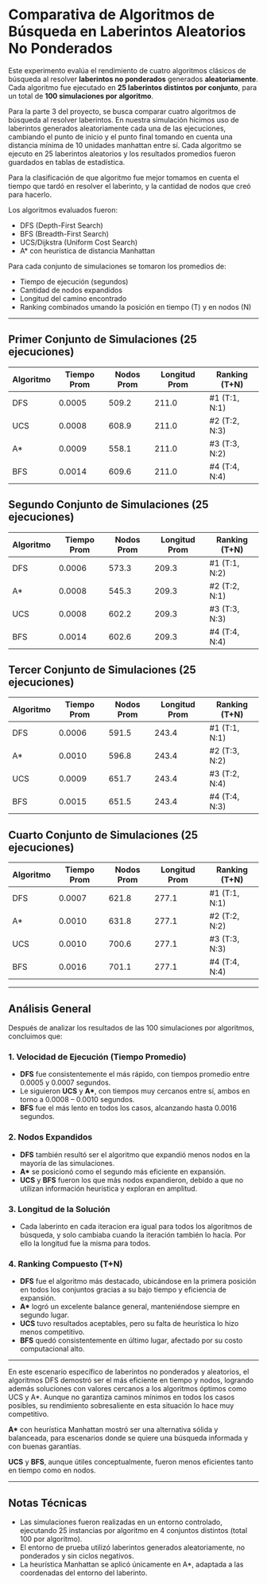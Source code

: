 # Comparativa de Algoritmos de Búsqueda en Laberintos Aleatorios No Ponderados

Este experimento evalúa el rendimiento de cuatro algoritmos clásicos de búsqueda al resolver **laberintos no ponderados** generados **aleatoriamente**. Cada algoritmo fue ejecutado en **25 laberintos distintos por conjunto**, para un total de **100 simulaciones por algoritmo**.

Para la parte 3 del proyecto, se busca comparar cuatro algoritmos de búsqueda al resolver laberintos. En nuestra simulación hicimos uso de laberintos generados aleatoriamente cada una de las ejecuciones, cambiando el punto de inicio y el punto final tomando en cuenta una distancia mínima de 10 unidades manhattan entre sí. Cada algoritmo se ejecuto en 25 laberintos aleatorios y los resultados promedios fueron guardados en tablas de estadística. 

Para la clasificación de que algoritmo fue mejor tomamos en cuenta el tiempo que tardó en resolver el laberinto, y la cantidad de nodos que creó para hacerlo. 

Los algoritmos evaluados fueron:

- DFS (Depth-First Search)
- BFS (Breadth-First Search)
- UCS/Dijkstra (Uniform Cost Search)
- A* con heurística de distancia Manhattan

Para cada conjunto de simulaciones se tomaron los promedios de:
- Tiempo de ejecución (segundos)
- Cantidad de nodos expandidos
- Longitud del camino encontrado
- Ranking combinados umando la posición en tiempo (T) y en nodos (N)

---

## Primer Conjunto de Simulaciones (25 ejecuciones)

| Algoritmo | Tiempo Prom | Nodos Prom | Longitud Prom | Ranking (T+N) |
|-----------|-------------|------------|----------------|---------------|
| DFS       | 0.0005      | 509.2      | 211.0          | #1 (T:1, N:1) |
| UCS       | 0.0008      | 608.9      | 211.0          | #2 (T:2, N:3) |
| A*        | 0.0009      | 558.1      | 211.0          | #3 (T:3, N:2) |
| BFS       | 0.0014      | 609.6      | 211.0          | #4 (T:4, N:4) |

## Segundo Conjunto de Simulaciones (25 ejecuciones)

| Algoritmo | Tiempo Prom | Nodos Prom | Longitud Prom | Ranking (T+N) |
|-----------|-------------|------------|----------------|---------------|
| DFS       | 0.0006      | 573.3      | 209.3          | #1 (T:1, N:2) |
| A*        | 0.0008      | 545.3      | 209.3          | #2 (T:2, N:1) |
| UCS       | 0.0008      | 602.2      | 209.3          | #3 (T:3, N:3) |
| BFS       | 0.0014      | 602.6      | 209.3          | #4 (T:4, N:4) |

## Tercer Conjunto de Simulaciones (25 ejecuciones)

| Algoritmo | Tiempo Prom | Nodos Prom | Longitud Prom | Ranking (T+N) |
|-----------|-------------|------------|----------------|---------------|
| DFS       | 0.0006      | 591.5      | 243.4          | #1 (T:1, N:1) |
| A*        | 0.0010      | 596.8      | 243.4          | #2 (T:3, N:2) |
| UCS       | 0.0009      | 651.7      | 243.4          | #3 (T:2, N:4) |
| BFS       | 0.0015      | 651.5      | 243.4          | #4 (T:4, N:3) |

## Cuarto Conjunto de Simulaciones (25 ejecuciones)

| Algoritmo | Tiempo Prom | Nodos Prom | Longitud Prom | Ranking (T+N) |
|-----------|-------------|------------|----------------|---------------|
| DFS       | 0.0007      | 621.8      | 277.1          | #1 (T:1, N:1) |
| A*        | 0.0010      | 631.8      | 277.1          | #2 (T:2, N:2) |
| UCS       | 0.0010      | 700.6      | 277.1          | #3 (T:3, N:3) |
| BFS       | 0.0016      | 701.1      | 277.1          | #4 (T:4, N:4) |

---

## Análisis General

Después de analizar los resultados de las 100 simulaciones por algoritmos, concluimos que: 

### 1. Velocidad de Ejecución (Tiempo Promedio)
- **DFS** fue consistentemente el más rápido, con tiempos promedio entre 0.0005 y 0.0007 segundos.
- Le siguieron **UCS** y **A\***, con tiempos muy cercanos entre sí, ambos en torno a 0.0008 – 0.0010 segundos.
- **BFS** fue el más lento en todos los casos, alcanzando hasta 0.0016 segundos.

### 2. Nodos Expandidos
- **DFS** también resultó ser el algoritmo que expandió menos nodos en la mayoría de las simulaciones.
- **A\*** se posicionó como el segundo más eficiente en expansión.
- **UCS** y **BFS** fueron los que más nodos expandieron, debido a que no utilizan información heurística y exploran en amplitud.

### 3. Longitud de la Solución
- Cada laberinto en cada iteracion era igual para todos los algoritmos de búsqueda, y solo cambiaba cuando la iteración también lo hacía. Por ello la longitud fue la misma para todos.

### 4. Ranking Compuesto (T+N)
- **DFS** fue el algoritmo más destacado, ubicándose en la primera posición en todos los conjuntos gracias a su bajo tiempo y eficiencia de expansión.
- **A\*** logró un excelente balance general, manteniéndose siempre en segundo lugar.
- **UCS** tuvo resultados aceptables, pero su falta de heurística lo hizo menos competitivo.
- **BFS** quedó consistentemente en último lugar, afectado por su costo computacional alto.

---

En este escenario específico de laberintos no ponderados y aleatorios, el algoritmos DFS demostró ser el más eficiente en tiempo y nodos, logrando además soluciones con valores cercanos a los algoritmos óptimos como UCS y A*. Aunque no garantiza caminos mínimos en todos los casos posibles, su rendimiento sobresaliente en esta situación lo hace muy competitivo.

**A\*** con heurística Manhattan mostró ser una alternativa sólida y balanceada, para escenarios donde se quiere una búsqueda informada y con buenas garantías.

**UCS** y **BFS**, aunque útiles conceptualmente, fueron menos eficientes tanto en tiempo como en nodos.

---

## Notas Técnicas

- Las simulaciones fueron realizadas en un entorno controlado, ejecutando 25 instancias por algoritmo en 4 conjuntos distintos (total 100 por algoritmo).
- El entorno de prueba utilizó laberintos generados aleatoriamente, no ponderados y sin ciclos negativos.
- La heurística Manhattan se aplicó únicamente en A\*, adaptada a las coordenadas del entorno del laberinto.

